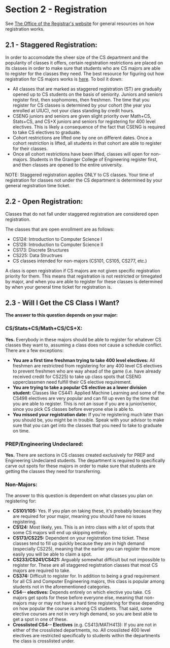 # Section 2 - Registration

See [The Office of the Registrar's website](https://registrar.illinois.edu/registration/) for general resources on how registration works.

## 2.1 - Staggered Registration:
In order to accomodate the sheer size of the CS department and the popularity of classes it offers, certain registration restrictions are placed on its classes in order to make sure that students who are CS majors are able to register for the classes they need. The best resource for figuring out how registration for CS majors works is [here](https://cs.illinois.edu/academics/undergraduate/registration/cs-course-restrictions-enrollment-caps). To boil it down:

* All classes that are marked as staggered registration (ST) are gradually opened up to CS students on the basis of seniority. Juniors and seniors register first, then sophomores, then freshmen. The time that you register for CS classes is determined by your cohort (the year you enrolled at UIUC), not your class standing by credit hours.
* CSENG juniors and seniors are given slight priority over Math+CS, Stats+CS, and CS+X juniors and seniors for registering for 400 level electives. This is likely a consequence of the fact that CSENG is required to take CS electives to graduate.
* Cohort restrictions are lifted one by one on different dates. Once a cohort restriction is lifted, all students in that cohort are able to register for their classes.
* Once all cohort restrictions have been lifted, classes will open for non-majors. Students in the Grainger College of Engineering register first, and then classes are opened to the entire university.

NOTE: Staggered registration applies ONLY to CS classes. Your time of registration for classes not under the CS department is determined by your general registration time ticket.

## 2.2 - Open Registration:
Classes that do not fall under staggered registration are considered open registration.

The classes that are open enrollment are as follows:
* CS124: Introduction to Computer Science I
* CS128: Introduction to Computer Science II
* CS173: Discrete Structures
* CS225: Data Structrues
* CS classes intended for non-majors (CS101, CS105, CS277, etc.)

A class is open registration if CS majors are not given specific registration priority for them. This means that registration is not restricted or timegated by major, and when you are able to register for these classes is determined by when your general time ticket for registration is.

## 2.3 - Will I Get the CS Class I Want?

**The answer to this question depends on your major:**

### CS/Stats+CS/Math+CS/CS+X:

**Yes.** Everybody in these majors should be able to register for whatever CS classes they want to, assuming a class does not cause a schedule conflict. There are a few exceptions:
* **You are a first time freshman trying to take 400 level electives:** All freshmen are restrictred from registering for any 400 level CS electives to prevent freshmen who are way ahead of the game (i.e. have already received credit for CS225) to take up class spots that CSENG upperclassmen need fulfill their CS elective requirement.
* **You are trying to take a popular CS elective as a lower division student:** Classes like CS441: Applied Machine Learning and some of the CS498 electives are very popular and can fill up even by the time that you are able to register. This is not an issue if you are a junior/senior, since you pick CS classes before everyone else is able to.
* **You missed your registration date:** If you're registering much later than you should be, you might be in trouble. Speak with your advisor to make sure that you can get into the classes that you need to take to graduate on time.

### PREP/Engineering Undeclared:
**Yes.** There are sections in CS classes created exclusively for PREP and Engineering Undeclared students. The department is required to specifically carve out spots for these majors in order to make sure that students are getting the classes they need for transferring.

### Non-Majors:
The answer to this question is dependent on what classes you plan on registering for:
* **CS101/105:** Yes. If you plan on taking these, it's probably because they are required for your major, meaning you should have no issues registering.
* **CS124:** Most likely, yes. This is an intro class with a lot of spots that some CS majors will end up skipping entirely.
* **CS173/CS225:** Dependent on your registration time ticket. These classes tend to fill up quickly because they are in high demand (especially CS225), meaning that the earlier you can register the more easily you will be able to claim a spot.
* **CS233/CS241/CS421:** Arguably somewhat difficult but not impossible to register for. These are all staggered registration classes that most CS majors are required to take.
* **CS374:** Difficult to register for. In addition to being a grad requirement for all CS and Computer Engineering majors, this class is popular among students not in the aforementioned categories.
* **CS4-- electives:** Depends entirely on which elective you take. CS majors get spots for these before everyone else, meaning that non-majors may or may not have a hard time registering for these depending on how popular the course is among CS students. That said, some elective courses are not in very high demand, so you are best able to get a spot in one of these.
* **Crosslisted CS4-- Electives** (e.g. CS413/MATH413): If you are not in either of the crosslisted departments, no. All crosslisted 400 level electives are restricted specifically to students within the departments the class is crosslisted under.
